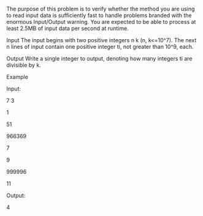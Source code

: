 The purpose of this problem is to verify whether the method you are using to read input data is sufficiently fast to handle problems branded with the enormous Input/Output warning. You are expected to be able to process at least 2.5MB of input data per second at runtime.

Input
The input begins with two positive integers n k (n, k<=10^7). The next n lines of input contain one positive integer ti, not greater than 10^9, each.

Output
Write a single integer to output, denoting how many integers ti are divisible by k.

Example

Input:

7 3

1

51

966369

7

9

999996

11

Output:

4
